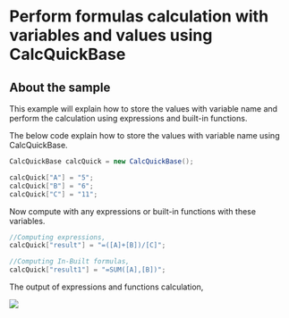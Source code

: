 # Perform formulas calculation with variables and values using CalcQuickBase

## About the sample

This example will explain how to store the values with variable name and perform the calculation using expressions and built-in functions.

The below code explain how to store the values with variable name using CalcQuickBase.

```c#
CalcQuickBase calcQuick = new CalcQuickBase();

calcQuick["A"] = "5";
calcQuick["B"] = "6";
calcQuick["C"] = "11";
```
Now compute with any expressions or built-in functions with these variables.

```c#
//Computing expressions,
calcQuick["result"] = "=([A]+[B])/[C]";

//Computing In-Built formulas,
calcQuick["result1"] = "=SUM([A],[B])";
```
The output of expressions and functions calculation,

![](https://blog.syncfusion.com/wp-content/uploads/2018/11/Output-for-CalcQuickBase.png)
